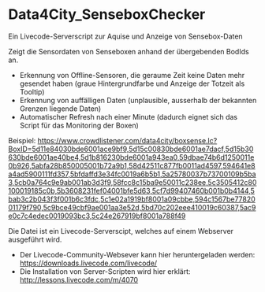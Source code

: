 # Data4City_SenseboxChecker
Ein Livecode-Serverscript zur Aquise und Anzeige von Sensebox-Daten

Zeigt die Sensordaten von Senseboxen anhand der übergebenden BodIds an.
* Erkennung von Offline-Sensoren, die geraume Zeit keine Daten mehr gesendet haben (graue Hintergrundfarbe und Anzeige der Totzeit als Tooltip) 
* Erkennung von auffälligen Daten (unplausible, ausserhalb der bekannten Grenzen liegende Daten)
* Automatischer Refresh nach einer Minute (dadurch eignet sich das Script für das Monitoring der Boxen)

Beispiel:
https://www.crowdlistener.com/data4city/boxsense.lc?BoxID=5d11e84030bde6001ace9bf9,5d15c00830bde6001ae7dacf,5d15b30630bde6001ae40be4,5d1b816230bde6001a943ea0,59dbae74b6d1250011e0b926,5abfa28b850005001b72a9b1,58d42511c877fb0011ad4597,594641e8a4ad5900111fd357,5bfdaffd3e34fc0019a6b5b1,5a25780037b73700109b5ba3,5cb0a764c9e9ab001ab3d3f9,58fcc8c15ba9e50011c238ee,5c3505412c80100019185c0b,5b3608231fef04001bfe5d63,5cf7d99407460b001b0b4144,5bab3c2b043f3f001b6c3fdc,5c1e02a1919bf8001a09cbbe,594c1567be7782001179f790,5c9bce49cbf9ae001aa3e52d,5bd70c202eee410019c60387,5ac9e0c7c4edec0019093bc3,5c24e267919bf8001a788f49

Die Datei ist ein Livecode-Serverscipt, welches auf einem Webserver ausgeführt wird. 
* Der Livecode-Community-Websever kann hier heruntergeladen werden: https://downloads.livecode.com/livecode/
* Die Installation von Server-Scripten wird hier erklärt: http://lessons.livecode.com/m/4070
